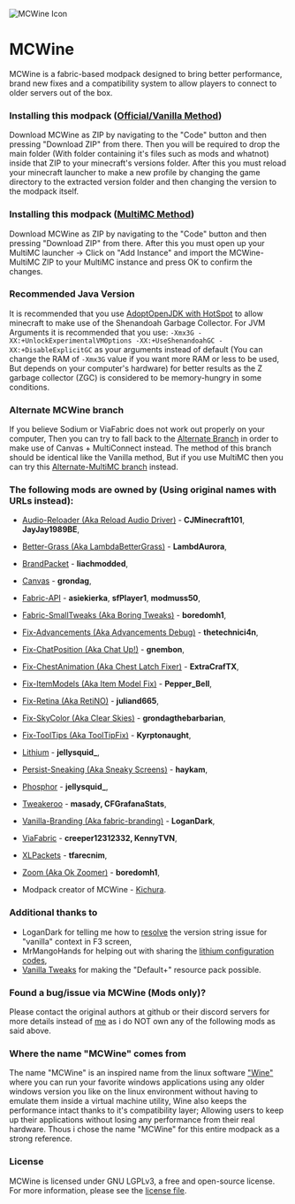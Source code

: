 
![MCWine Icon](https://i.imgur.com/sykJqfG.png)
# MCWine
MCWine is a fabric-based modpack designed to bring better performance, brand new fixes and a compatibility system to allow players to connect to older servers out of the box.

### Installing this modpack ([Official/Vanilla Method](https://github.com/Kichura/MCWine/tree/Standard))

Download MCWine as ZIP by navigating to the "Code" button and then pressing "Download ZIP" from there. Then you will be required to drop the main folder (With folder containing it's files such as mods and whatnot) inside that ZIP to your minecraft's versions folder. After this you must reload your minecraft launcher to make a new profile by changing the game directory to the extracted version folder and then changing the version to the modpack itself.

### Installing this modpack ([MultiMC Method](https://github.com/Kichura/MCWine/tree/MultiMC))

Download MCWine as ZIP by navigating to the "Code" button and then pressing "Download ZIP" from there. After this you must open up your MultiMC launcher -> Click on "Add Instance" and import the MCWine-MultiMC ZIP to your MultiMC instance and press OK to confirm the changes.

### Recommended Java Version

It is recommended that you use [AdoptOpenJDK with HotSpot](https://adoptopenjdk.net/?variant=openjdk11&jvmVariant=hotspot) to allow minecraft to make use of the Shenandoah Garbage Collector. For JVM Arguments it is recommended that you use: ```-Xmx3G -XX:+UnlockExperimentalVMOptions -XX:+UseShenandoahGC -XX:+DisableExplicitGC``` as your arguments instead of default (You can change the RAM of ```-Xmx3G``` value if you want more RAM or less to be used, But depends on your computer's hardware) for better results as the Z garbage collector (ZGC) is considered to be memory-hungry in some conditions.

### Alternate MCWine branch

If you believe Sodium or ViaFabric does not work out properly on your computer, Then you can try to fall back to the [Alternate Branch](https://github.com/Kichura/MCWine/tree/Alternate) in order to make use of Canvas + MultiConnect instead. The method of this branch should be identical like the Vanilla method, But if you use MultiMC then you can try this [Alternate-MultiMC branch](https://github.com/Kichura/MCWine/tree/Alternate-MultiMC) instead.

### The following mods are owned by (Using original names with URLs instead):

- [Audio-Reloader (Aka Reload Audio Driver)](https://www.curseforge.com/minecraft/mc-mods/reload-audio-driver-fabric) - **CJMinecraft101**, **JayJay1989BE**,
- [Better-Grass (Aka LambdaBetterGrass)](https://www.curseforge.com/minecraft/mc-mods/lambdabettergrass) - **LambdAurora**,
- [BrandPacket](https://www.curseforge.com/minecraft/mc-mods/brandpacket) - **liachmodded**,
- [Canvas](https://github.com/grondag/canvas) - **grondag**, 
- [Fabric-API](https://www.curseforge.com/minecraft/mc-mods/fabric-api) - **asiekierka**, **sfPlayer1**, **modmuss50**,
- [Fabric-SmallTweaks (Aka Boring Tweaks)](https://www.curseforge.com/minecraft/mc-mods/boring-tweaks) - **boredomh1**,
- [Fix-Advancements (Aka Advancements Debug)](https://www.curseforge.com/minecraft/mc-mods/advancements-debug) - **thetechnici4n**,
- [Fix-ChatPosition (Aka Chat Up!)](https://www.curseforge.com/minecraft/mc-mods/chat-up) - **gnembon**,
- [Fix-ChestAnimation (Aka Chest Latch Fixer)](https://www.curseforge.com/minecraft/mc-mods/chest-latch-fixer) - **ExtraCrafTX**,
- [Fix-ItemModels (Aka Item Model Fix)](https://www.curseforge.com/minecraft/mc-mods/item-model-fix) - **Pepper_Bell**,
- [Fix-Retina (Aka RetiNO)](https://www.curseforge.com/minecraft/mc-mods/retino) - **juliand665**,
- [Fix-SkyColor (Aka Clear Skies)](https://www.curseforge.com/minecraft/mc-mods/clear-skies) - **grondagthebarbarian**,
- [Fix-ToolTips (Aka ToolTipFix)](https://www.curseforge.com/minecraft/mc-mods/tooltipfix) - **Kyrptonaught**,
- [Lithium](https://www.curseforge.com/minecraft/mc-mods/lithium) - **jellysquid_**,
- [Persist-Sneaking (Aka Sneaky Screens)](https://www.curseforge.com/minecraft/mc-mods/sneaky-screens) - **haykam**,
- [Phosphor](https://www.curseforge.com/minecraft/mc-mods/phosphor) - **jellysquid_**,
- [Tweakeroo](https://www.curseforge.com/minecraft/mc-mods/tweakeroo) - **masady, CFGrafanaStats**,
- [Vanilla-Branding (Aka fabric-branding)](https://github.com/LoganDark/fabric-branding) - **LoganDark**,
- [ViaFabric](https://www.curseforge.com/minecraft/mc-mods/viafabric) - **creeper12312332, KennyTVN**,
- [XLPackets](https://www.curseforge.com/minecraft/mc-mods/xl-packets-fabric) - **tfarecnim**,
- [Zoom (Aka Ok Zoomer)](https://www.curseforge.com/minecraft/mc-mods/ok-zoomer) - **boredomh1**,

- Modpack creator of MCWine - [Kichura](https://github.com/Kichura/MCWine).

### Additional thanks to

- LoganDark for telling me how to [resolve](https://github.com/LoganDark/fabric-branding/issues/1) the version string issue for "vanilla" context in F3 screen,  
- MrMangoHands for helping out with sharing the [lithium configuration codes](https://github.com/jellysquid3/lithium-fabric/blob/1.16.x/dev/src/main/java/me/jellysquid/mods/lithium/common/config/LithiumConfig.java),
- [Vanilla Tweaks](https://vanillatweaks.net/picker/resource-packs) for making the "Default+" resource pack possible.


### Found a bug/issue via MCWine (Mods only)?

Please contact the original authors at github or their discord servers for more details instead of [me](https://github.com/Kichura) as i do NOT own any of the following mods as said above.

### Where the name "MCWine" comes from

The name "MCWine" is an inspired name from the linux software ["Wine"](https://github.com/wine-mirror/wine) where you can run your favorite windows applications using any older windows version you like on the linux environment without having to emulate them inside a virtual machine utility, Wine also keeps the performance intact thanks to it's compatibility layer; Allowing users to keep up their applications without losing any performance from their real hardware. Thous i chose the name "MCWine" for this entire modpack as a strong reference.

### License

MCWine is licensed under GNU LGPLv3, a free and open-source license. For more information, please see the [license file](https://github.com/Kichura/MCWine/blob/MultiMC/LICENSE).

